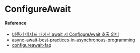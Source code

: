 # ConfigureAwait

#### Reference
- [비동기 메서드 내에서 await 시 ConfigureAwait 호출 의미](https://www.sysnet.pe.kr/2/0/11418)
- [async-await-best-practices-in-asynchronous-programming](https://docs.microsoft.com/en-us/archive/msdn-magazine/2013/march/async-await-best-practices-in-asynchronous-programming)
- [configureawait-faq](https://devblogs.microsoft.com/dotnet/configureawait-faq/)


